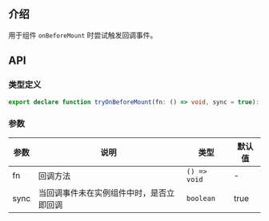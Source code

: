 ## 介绍
用于组件 `onBeforeMount` 时尝试触发回调事件。


## API

### 类型定义

```ts
export declare function tryOnBeforeMount(fn: () => void, sync = true): void;
```

### 参数

| 参数   | 说明 | 类型           | 默认值  |
|------|--|--------------|------|
| fn   | 回调方法 | `() => void` |   -   |
| sync | 当回调事件未在实例组件中时，是否立即回调 | `boolean`    | true |

